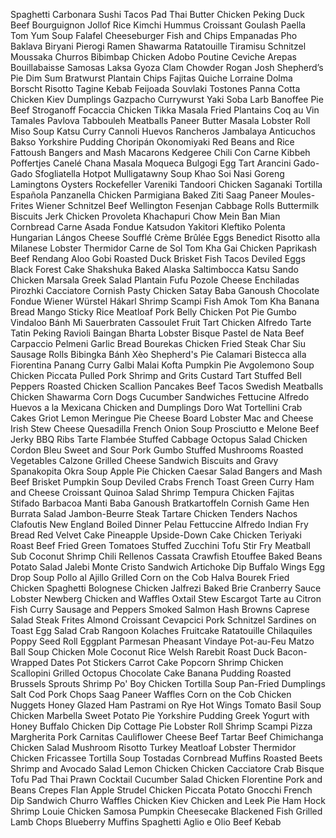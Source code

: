 Spaghetti Carbonara 
Sushi 
Tacos 
Pad Thai 
Butter Chicken 
Peking Duck 
Beef Bourguignon 
Jollof Rice 
Kimchi 
Hummus 
Croissant 
Goulash 
Paella 
Tom Yum Soup 
Falafel 
Cheeseburger 
Fish and Chips 
Empanadas 
Pho 
Baklava 
Biryani 
Pierogi 
Ramen 
Shawarma 
Ratatouille 
Tiramisu 
Schnitzel 
Moussaka 
Churros 
Bibimbap 
Chicken Adobo 
Poutine 
Ceviche 
Arepas 
Bouillabaisse 
Samosas 
Laksa 
Gyoza 
Clam Chowder 
Rogan Josh 
Shepherd’s Pie 
Dim Sum 
Bratwurst 
Plantain Chips 
Fajitas 
Quiche Lorraine 
Dolma 
Borscht 
Risotto 
Tagine 
Kebab 
Feijoada 
Souvlaki 
Tostones 
Panna Cotta 
Chicken Kiev 
Dumplings 
Gazpacho 
Currywurst 
Yaki Soba 
Larb 
Banoffee Pie 
Beef Stroganoff 
Focaccia 
Chicken Tikka Masala 
Fried Plantains 
Coq au Vin 
Tamales 
Pavlova 
Tabbouleh 
Meatballs 
Paneer Butter Masala 
Lobster Roll 
Miso Soup 
Katsu Curry 
Cannoli 
Huevos Rancheros 
Jambalaya 
Anticuchos 
Bakso 
Yorkshire Pudding 
Choripán 
Okonomiyaki 
Red Beans and Rice 
Fattoush 
Bangers and Mash 
Macarons 
Kedgeree 
Chili Con Carne 
Kibbeh 
Poffertjes 
Canelé 
Chana Masala 
Moqueca 
Bulgogi 
Egg Tart 
Arancini 
Gado-Gado 
Sfogliatella 
Hotpot 
Mulligatawny Soup 
Khao Soi 
Nasi Goreng 
Lamingtons 
Oysters Rockefeller 
Vareniki 
Tandoori Chicken 
Saganaki 
Tortilla Española 
Panzanella 
Chicken Parmigiana 
Baked Ziti 
Saag Paneer 
Moules-Frites 
Wiener Schnitzel 
Beef Wellington 
Fesenjan 
Cabbage Rolls 
Buttermilk Biscuits 
Jerk Chicken 
Provoleta 
Khachapuri 
Chow Mein 
Ban Mian 
Cornbread 
Carne Asada 
Fondue 
Katsudon 
Yakitori 
Kleftiko 
Polenta 
Hungarian Lángos 
Cheese Soufflé 
Crème Brûlée 
Eggs Benedict 
Risotto alla Milanese 
Lobster Thermidor 
Carne de Sol 
Tom Kha Gai 
Chicken Paprikash 
Beef Rendang 
Aloo Gobi 
Roasted Duck 
Brisket 
Fish Tacos 
Deviled Eggs 
Black Forest Cake 
Shakshuka 
Baked Alaska 
Saltimbocca 
Katsu Sando 
Chicken Marsala 
Greek Salad 
Plantain Fufu 
Pozole 
Cheese Enchiladas 
Pirozhki 
Cacciatore 
Cornish Pasty 
Chicken Satay 
Baba Ganoush 
Chocolate Fondue 
Wiener Würstel 
Hákarl 
Shrimp Scampi 
Fish Amok 
Tom Kha 
Banana Bread 
Mango Sticky Rice 
Meatloaf 
Pork Belly 
Chicken Pot Pie 
Gumbo 
Vindaloo 
Bánh Mì 
Sauerbraten 
Cassoulet 
Fruit Tart 
Chicken Alfredo 
Tarte Tatin 
Peking Ravioli 
Baingan Bharta 
Lobster Bisque 
Pastel de Nata 
Beef Carpaccio 
Pelmeni 
Garlic Bread 
Bourekas 
Chicken Fried Steak 
Char Siu 
Sausage Rolls 
Bibingka 
Bánh Xèo 
Shepherd's Pie 
Calamari 
Bistecca alla Fiorentina 
Panang Curry 
Galbi 
Malai Kofta 
Pumpkin Pie 
Avgolemono Soup 
Chicken Piccata 
Pulled Pork 
Shrimp and Grits 
Custard Tart 
Stuffed Bell Peppers 
Roasted Chicken 
Scallion Pancakes 
Beef Tacos 
Swedish Meatballs 
Chicken Shawarma 
Corn Dogs 
Cucumber Sandwiches 
Fettucine Alfredo 
Huevos a la Mexicana 
Chicken and Dumplings 
Doro Wat 
Tortellini 
Crab Cakes 
Griot 
Lemon Meringue Pie 
Cheese Board 
Lobster Mac and Cheese 
Irish Stew 
Cheese Quesadilla 
French Onion Soup 
Prosciutto e Melone 
Beef Jerky 
BBQ Ribs 
Tarte Flambée 
Stuffed Cabbage 
Octopus Salad 
Chicken Cordon Bleu 
Sweet and Sour Pork 
Gumbo 
Stuffed Mushrooms 
Roasted Vegetables 
Calzone 
Grilled Cheese Sandwich 
Biscuits and Gravy 
Spanakopita 
Okra Soup 
Apple Pie 
Chicken Caesar Salad 
Bangers and Mash 
Beef Brisket 
Pumpkin Soup 
Deviled Crabs 
French Toast 
Green Curry 
Ham and Cheese Croissant 
Quinoa Salad 
Shrimp Tempura 
Chicken Fajitas 
Stifado 
Barbacoa 
Manti 
Baba Ganoush 
Bratkartoffeln 
Cornish Game Hen 
Burrata Salad 
Jambon-Beurre 
Steak Tartare 
Chicken Tenders 
Nachos 
Clafoutis 
New England Boiled Dinner 
Pelau 
Fettuccine Alfredo 
Indian Fry Bread 
Red Velvet Cake 
Pineapple Upside-Down Cake 
Chicken Teriyaki 
Roast Beef 
Fried Green Tomatoes 
Stuffed Zucchini 
Tofu Stir Fry 
Meatball Sub 
Coconut Shrimp 
Chili Rellenos 
Cassata 
Crawfish Etouffee 
Baked Beans 
Potato Salad 
Jalebi 
Monte Cristo Sandwich 
Artichoke Dip 
Buffalo Wings 
Egg Drop Soup 
Pollo al Ajillo 
Grilled Corn on the Cob 
Halva 
Bourek 
Fried Chicken 
Spaghetti Bolognese 
Chicken Jalfrezi 
Baked Brie 
Cranberry Sauce 
Lobster Newberg 
Chicken and Waffles 
Oxtail Stew 
Escargot 
Tarte au Citron 
Fish Curry 
Sausage and Peppers 
Smoked Salmon 
Hash Browns 
Caprese Salad 
Steak Frites 
Almond Croissant 
Cevapcici 
Pork Schnitzel 
Sardines on Toast 
Egg Salad 
Crab Rangoon 
Kolaches 
Fruitcake 
Ratatouille 
Chilaquiles 
Poppy Seed Roll 
Eggplant Parmesan 
Pheasant 
Vindaye 
Pot-au-Feu 
Matzo Ball Soup 
Chicken Mole 
Coconut Rice 
Welsh Rarebit 
Roast Duck 
Bacon-Wrapped Dates 
Pot Stickers 
Carrot Cake 
Popcorn Shrimp 
Chicken Scallopini 
Grilled Octopus 
Chocolate Cake 
Banana Pudding 
Roasted Brussels Sprouts 
Shrimp Po' Boy 
Chicken Tortilla Soup 
Pan-Fried Dumplings 
Salt Cod 
Pork Chops 
Saag Paneer 
Waffles 
Corn on the Cob 
Chicken Nuggets 
Honey Glazed Ham 
Pastrami on Rye 
Hot Wings 
Tomato Basil Soup 
Chicken Marbella 
Sweet Potato Pie 
Yorkshire Pudding 
Greek Yogurt with Honey 
Buffalo Chicken Dip 
Cottage Pie 
Lobster Roll 
Shrimp Scampi 
Pizza Margherita 
Pork Carnitas 
Cauliflower Cheese 
Beef Tartar 
Beef Chimichanga 
Chicken Salad 
Mushroom Risotto 
Turkey Meatloaf 
Lobster Thermidor 
Chicken Fricassee 
Tortilla Soup 
Tostadas 
Cornbread Muffins 
Roasted Beets 
Shrimp and Avocado Salad 
Lemon Chicken 
Chicken Cacciatore 
Crab Bisque 
Tofu Pad Thai 
Prawn Cocktail 
Cucumber Salad 
Chicken Florentine 
Pork and Beans 
Crepes 
Flan 
Apple Strudel 
Chicken Piccata 
Potato Gnocchi 
French Dip Sandwich 
Churro Waffles 
Chicken Kiev 
Chicken and Leek Pie 
Ham Hock 
Shrimp Louie 
Chicken Samosa 
Pumpkin Cheesecake 
Blackened Fish 
Grilled Lamb Chops 
Blueberry Muffins 
Spaghetti Aglio e Olio 
Beef Kebab 